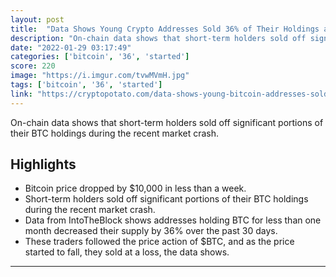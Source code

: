 ```yaml
---
layout: post
title:  "Data Shows Young Crypto Addresses Sold 36% of Their Holdings at a Loss in the Last Month"
description: "On-chain data shows that short-term holders sold off significant portions of their BTC holdings during the recent market crash."
date: "2022-01-29 03:17:49"
categories: ['bitcoin', '36', 'started']
score: 220
image: "https://i.imgur.com/tvwMVmH.jpg"
tags: ['bitcoin', '36', 'started']
link: "https://cryptopotato.com/data-shows-young-bitcoin-addresses-sold-36-of-their-holdings-at-a-loss/"
---
```


On-chain data shows that short-term holders sold off significant portions of their BTC holdings during the recent market crash.

## Highlights

- Bitcoin price dropped by $10,000 in less than a week.
- Short-term holders sold off significant portions of their BTC holdings during the recent market crash.
- Data from IntoTheBlock shows addresses holding BTC for less than one month decreased their supply by 36% over the past 30 days.
- These traders followed the price action of $BTC, and as the price started to fall, they sold at a loss, the data shows.

---
